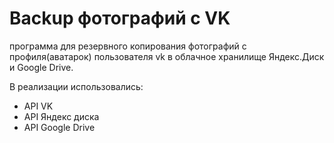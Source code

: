 # Backup фотографий с VK
программа для резервного копирования фотографий с профиля(аватарок) пользователя vk в облачное хранилище Яндекс.Диск и Google Drive.

В реализации использовались:

* API VK
* API Яндекс диска
* API Google Drive